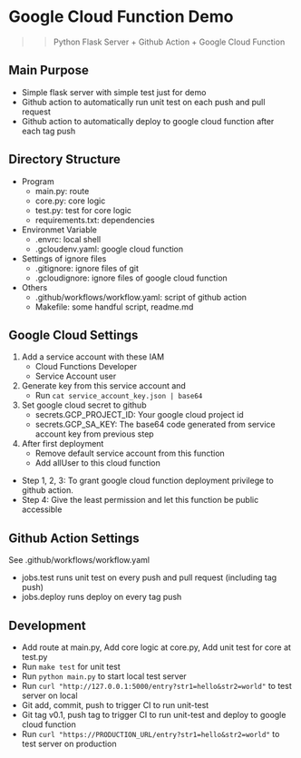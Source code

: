 # Google Cloud Function Demo
>> Python Flask Server + Github Action + Google Cloud Function

## Main Purpose
* Simple flask server with simple test just for demo
* Github action to automatically run unit test on each push and pull request
* Github action to automatically deploy to google cloud function after each tag push

## Directory Structure
* Program
    + main.py: route
    + core.py: core logic
    + test.py: test for core logic
    + requirements.txt: dependencies
* Environmet Variable
    + .envrc: local shell
    + .gcloudenv.yaml: google cloud function
* Settings of ignore files
    + .gitignore: ignore files of git
    + .gcloudignore: ignore files of google cloud function
* Others
    + .github/workflows/workflow.yaml: script of github action
    + Makefile: some handful script, readme.md

## Google Cloud Settings
1. Add a service account with these IAM
    + Cloud Functions Developer
    + Service Account user
2. Generate key from this service account and
    + Run `cat service_account_key.json | base64`
3. Set google cloud secret to github
    + secrets.GCP_PROJECT_ID: Your google cloud project id
    + secrets.GCP_SA_KEY: The base64 code generated from service account key from previous step
4. After first deployment
    + Remove default service account from this function
    + Add allUser to this cloud function
* Step 1, 2, 3: To grant google cloud function deployment privilege to github action.
* Step 4: Give the least permission and let this function be public accessible

## Github Action Settings
See .github/workflows/workflow.yaml
* jobs.test runs unit test on every push and pull request (including tag push)
* jobs.deploy runs deploy on every tag push

## Development
* Add route at main.py, Add core logic at core.py, Add unit test for core at test.py
* Run `make test` for unit test
* Run `python main.py` to start local test server
* Run `curl "http://127.0.0.1:5000/entry?str1=hello&str2=world"` to test server on local 
* Git add, commit, push to trigger CI to run unit-test
* Git tag v0.1, push tag to trigger CI to run unit-test and deploy to google cloud function
* Run `curl "https://PRODUCTION_URL/entry?str1=hello&str2=world"` to test server on production
